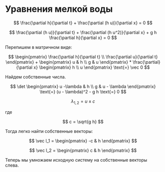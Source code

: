 # Уравнения мелкой воды

$$
 \frac{\partial h}{\partial t} + \frac{\partial (h u)}{\partial x} = 0
$$

$$
\frac{\partial (h u)}{\partial t} + \frac{\partial (h u^2)}{\partial x} + g h \frac{\partial h}{\partial x} = 0
$$


Перепишем в матричном виде:

$$
\begin{pmatrix}
\frac{\partial h}{\partial t} \\
\frac{\partial u}{\partial t}
\end{pmatrix}
+
\begin{pmatrix}
u & h \\
g & u
\end{pmatrix}
*
\frac{\partial}{\partial x}
\begin{pmatrix}
h \\
u
\end{pmatrix}
\text{=}
\vec 0
$$

Найдем собственные числа.

$$
\det \begin{pmatrix}
u -\lambda & h \\
g & u - \lambda
\end{pmatrix} \text{=} (u - \lambda)^2 - g h \text{=} 0
$$

$$
\lambda_{1,2} = u \pm c
$$

где 

$$
c = \sqrt{g h}
$$

Тогда легко найти собственные векторы:

$$
\vec l_1 = 
\begin{pmatrix}
-c & h
\end{pmatrix}
$$

$$
\vec l_2 = 
\begin{pmatrix}
c & h
\end{pmatrix}
$$

Теперь мы умножаем исходную систему на собственные векторы слева.
